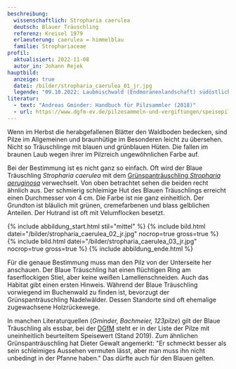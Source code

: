 ```yaml
---
beschreibung:
  wissenschaftlich: Stropharia caerulea
  deutsch: Blauer Träuschling
  referenz: Kreisel 1979
  erlaeuterung: caerulea = himmelblau
  familie: Strophariaceae
profil:
  aktualisiert: 2022-11-08
  autor_in: Johann Rejek
hauptbild:
  anzeige: true
  datei: /bilder/stropharia_caerulea_01_jr.jpg
  legende: "09.10.2022: Laubmischwald (Endmoränenlandschaft) südöstlich von München"
literatur:
  - text: "Andreas Gminder: Handbuch für Pilzsammler (2018)"
  - url: https://www.dgfm-ev.de/pilzesammeln-und-vergiftungen/speisepilze?name=Pilze-uneinheitl-beurt-Speisewert-20190620.pdf&reattachment=047265223d08c00f624683dfc8513f1f
---
```

Wenn im Herbst die herabgefallenen Blätter den Waldboden bedecken, sind Pilze im Allgemeinen und braunhütige im Besonderen leicht zu übersehen. Nicht so Träuschlinge mit blauen und grünblauen Hüten. Die fallen im braunen Laub wegen ihrer im Pilzreich ungewöhnlichen Farbe auf.

Bei der Bestimmung ist es nicht ganz so einfach. Oft wird der Blaue Träuschling *Stropharia caerulea* mit dem [Grünspanträuschling *Stropharia aeruginosa*](/pilze/stropharia-aeruginosa-grünspanträuschling) verwechselt. Von oben betrachtet sehen die beiden recht ähnlich aus. Der schmierig schleimige Hut des Blauen Träuschlings erreicht einen Durchmesser von 4 cm. Die Farbe ist nie ganz einheitlich. Der Grundton ist bläulich mit grünen, cremefarbenen und blass gelblichen Anteilen. Der Hutrand ist oft mit Velumflocken besetzt.

{% include abbildung_start.html stil="mittel" %}
{% include bild.html datei="/bilder/stropharia_caerulea_02_jr.jpg" nocrop=true gross=true %}
{% include bild.html datei="/bilder/stropharia_caerulea_03_jr.jpg" nocrop=true gross=true %}
{% include abbildung_ende.html %}

Für die genaue Bestimmung muss man den Pilz von der Unterseite her anschauen. Der Blaue Träuschling hat einen flüchtigen Ring am faserflockigen Stiel, aber keine weißen Lamellenschneiden. Auch das Habitat gibt einen ersten Hinweis. Während der Blaue Träuschling vorwiegend im Buchenwald zu finden ist, bevorzugt der Grünspanträuschling Nadelwälder. Dessen Standorte sind oft ehemalige zugewachsene Holzrückewege.

In manchen Literaturquellen (*Gminder, Bachmeier, 123pilze*) gilt der Blaue Träuschling als essbar, bei der [DGfM](DGfM "Glossar") steht er in der Liste der Pilze mit uneinheitlich beurteiltem Speisewert (Stand 2019). Zum ähnlichen Grünspanträuschling hat Dieter Gewalt angemerkt: "Er schmeckt besser als sein schleimiges Aussehen vermuten lässt, aber man muss ihn nicht unbedingt in der Pfanne haben." Das dürfte auch für den Blauen gelten.